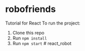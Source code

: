 # robofriends
Tutorial for React
To run the project:

1. Clone this repo
2. Run `npm install`
3. Run `npm start`
#   r e a c t _ r o b o t  
 